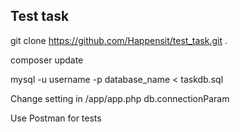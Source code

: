## Test task

git clone https://github.com/Happensit/test_task.git .

composer update

mysql -u username -p database_name < taskdb.sql

Change setting in /app/app.php db.connectionParam

Use Postman for tests
